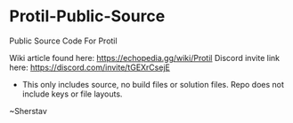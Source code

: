 # Protil-Public-Source
Public Source Code For Protil

Wiki article found here: https://echopedia.gg/wiki/Protil
Discord invite link here: https://discord.com/invite/tGEXrCsejE

* This only includes source, no build files or solution files. Repo does not include keys or file layouts.

~Sherstav
